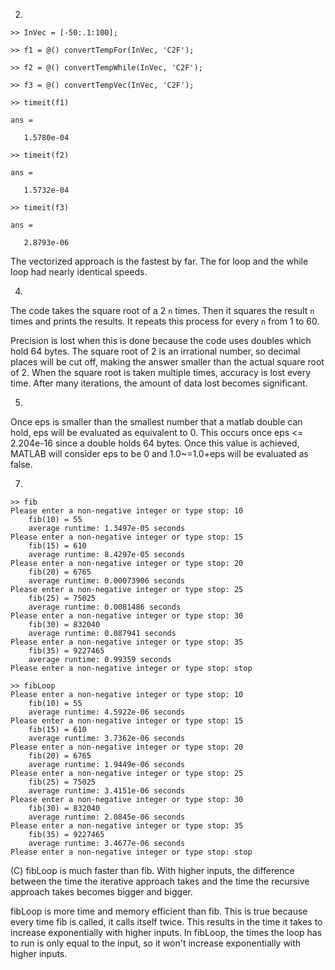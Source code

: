 2.
```
>> InVec = [-50:.1:100];

>> f1 = @() convertTempFor(InVec, 'C2F');

>> f2 = @() convertTempWhile(InVec, 'C2F');

>> f3 = @() convertTempVec(InVec, 'C2F');

>> timeit(f1)

ans =

   1.5780e-04

>> timeit(f2)

ans =

   1.5732e-04

>> timeit(f3)

ans =

   2.8793e-06
```

The vectorized approach is the fastest by far. The for loop and the while loop had nearly identical speeds.

4.

The code takes the square root of a 2 ```n``` times. Then it squares the result ```n``` times and prints the results. It repeats this process for every ```n``` from 1 to 60.

Precision is lost when this is done because the code uses doubles which hold 64 bytes. The square root of 2 is an irrational number, so decimal places will be cut off, making the answer smaller than the actual square root of 2. When the square root is taken multiple times, accuracy is lost every time. After many iterations, the amount of data lost becomes significant.

5.

Once eps is smaller than the smallest number that a matlab double can hold, eps will be evaluated as equivalent to 0. This occurs once eps <= 2.204e-16 since a double holds 64 bytes. Once this value is achieved, MATLAB will consider eps to be 0 and 1.0~=1.0+eps will be evaluated as false.

7.
```
>> fib
Please enter a non-negative integer or type stop: 10
	fib(10) = 55
	average runtime: 1.3497e-05 seconds
Please enter a non-negative integer or type stop: 15
	fib(15) = 610
	average runtime: 8.4297e-05 seconds
Please enter a non-negative integer or type stop: 20
	fib(20) = 6765
	average runtime: 0.00073906 seconds
Please enter a non-negative integer or type stop: 25
	fib(25) = 75025
	average runtime: 0.0081486 seconds
Please enter a non-negative integer or type stop: 30
	fib(30) = 832040
	average runtime: 0.087941 seconds
Please enter a non-negative integer or type stop: 35
	fib(35) = 9227465
	average runtime: 0.99359 seconds
Please enter a non-negative integer or type stop: stop
```

```
>> fibLoop
Please enter a non-negative integer or type stop: 10
	fib(10) = 55
	average runtime: 4.5922e-06 seconds
Please enter a non-negative integer or type stop: 15
	fib(15) = 610
	average runtime: 3.7362e-06 seconds
Please enter a non-negative integer or type stop: 20
	fib(20) = 6765
	average runtime: 1.9449e-06 seconds
Please enter a non-negative integer or type stop: 25
	fib(25) = 75025
	average runtime: 3.4151e-06 seconds
Please enter a non-negative integer or type stop: 30
	fib(30) = 832040
	average runtime: 2.0845e-06 seconds
Please enter a non-negative integer or type stop: 35
	fib(35) = 9227465
	average runtime: 3.4677e-06 seconds
Please enter a non-negative integer or type stop: stop
```

(C) fibLoop is much faster than fib. With higher inputs, the difference between the time the iterative approach takes and the time the recursive approach takes becomes bigger and bigger.

fibLoop is more time and memory efficient than fib. This is true because every time fib is called, it calls itself twice. This results in the time it takes to increase exponentially with higher inputs. In fibLoop, the times the loop has to run is only equal to the input, so it won't increase exponentially with higher inputs.
